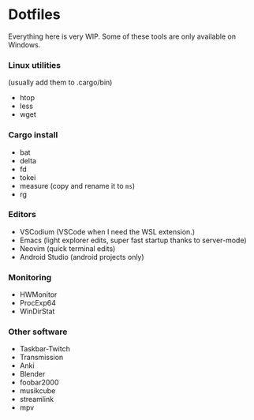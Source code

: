 # Dotfiles

Everything here is very WIP.
Some of these tools are only available on Windows.

### Linux utilities

(usually add them to .cargo/bin)

- htop
- less
- wget

### Cargo install

- bat
- delta
- fd
- tokei
- measure (copy and rename it to `ms`)
- rg

### Editors

- VSCodium (VSCode when I need the WSL extension.)
- Emacs (light explorer edits, super fast startup thanks to server-mode)
- Neovim (quick terminal edits)
- Android Studio (android projects only)

### Monitoring

- HWMonitor
- ProcExp64
- WinDirStat

### Other software

- Taskbar-Twitch
- Transmission
- Anki
- Blender
- foobar2000
- musikcube
- streamlink
- mpv
